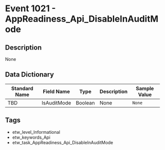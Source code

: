# Event 1021 - AppReadiness_Api_DisableInAuditMode

## Description
None

## Data Dictionary
|Standard Name|Field Name|Type|Description|Sample Value|
|---|---|---|---|---|
|TBD|IsAuditMode|Boolean|None|`None`|

## Tags
* etw_level_Informational
* etw_keywords_Api
* etw_task_AppReadiness_Api_DisableInAuditMode
